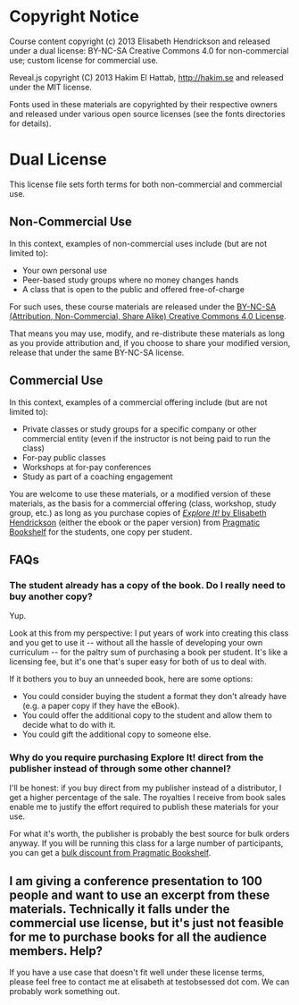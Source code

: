 # Copyright Notice

Course content copyright (c) 2013 Elisabeth Hendrickson and released under a dual license: BY-NC-SA Creative Commons 4.0 for non-commercial use; custom license for commercial use.

Reveal.js copyright (C) 2013 Hakim El Hattab, http://hakim.se and released under the MIT license.

Fonts used in these materials are copyrighted by their respective owners and released under various open source licenses (see the fonts directories for details).

# Dual License

This license file sets forth terms for both non-commercial and commercial use.

## Non-Commercial Use

In this context, examples of non-commercial uses include (but are not limited to):

* Your own personal use
* Peer-based study groups where no money changes hands
* A class that is open to the public and offered free-of-charge

For such uses, these course materials are released under the [BY-NC-SA (Attribution, Non-Commercial, Share Alike) Creative Commons 4.0 License](http://creativecommons.org/licenses/by-nc-sa/4.0/deed.en_US). 

That means you may use, modify, and re-distribute these materials as long as you provide attribution and, if you choose to share your modified version, release that under the same BY-NC-SA license.

## Commercial Use

In this context, examples of a commercial offering include (but are not limited to):

* Private classes or study groups for a specific company or other commercial entity (even if the instructor is not being paid to run the class)
* For-pay public classes
* Workshops at for-pay conferences
* Study as part of a coaching engagement

You are welcome to use these materials, or a modified version of these materials, as the basis for a commercial offering (class, workshop, study group, etc.) as long as you purchase copies of [_Explore It!_ by Elisabeth Hendrickson](http://pragprog.com/book/ehxta/explore-it) (either the ebook or the paper version) from [Pragmatic Bookshelf](http://pragprog.com) for the students, one copy per student.

## FAQs

### The student already has a copy of the book. Do I really need to buy another copy?

Yup. 

Look at this from my perspective: I put years of work into creating this class and you get to use it -- without all the hassle of developing your own curriculum -- for the paltry sum of purchasing a book per student. It's like a licensing fee, but it's one that's super easy for both of us to deal with.

If it bothers you to buy an unneeded book, here are some options:

* You could consider buying the student a format they don't already have (e.g. a paper copy if they have the eBook). 
* You could offer the additional copy to the student and allow them to decide what to do with it. 
* You could gift the additional copy to someone else.

### Why do you require purchasing Explore It! direct from the publisher instead of through some other channel?

I'll be honest: if you buy direct from my publisher instead of a distributor, I get a higher percentage of the sale. The royalties I receive from book sales enable me to justify the effort required to publish these materials for your use.

For what it's worth, the publisher is probably the best source for bulk orders anyway. If you will be running this class for a large number of participants, you can get a [bulk discount from Pragmatic Bookshelf](http://pragprog.com/frequently-asked-questions/volume-discounts).

## I am giving a conference presentation to 100 people and want to use an excerpt from these materials. Technically it falls under the commercial use license, but it's just not feasible for me to purchase books for all the audience members. Help?

If you have a use case that doesn't fit well under these license terms, please feel free to contact me at elisabeth at testobsessed dot com. We can probably work something out.

